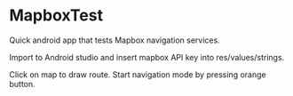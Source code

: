 # MapboxTest
Quick android app that tests Mapbox navigation services. 

Import to Android studio and insert mapbox API key into res/values/strings.

Click on map to draw route. Start navigation mode by pressing orange button.

